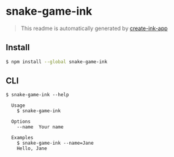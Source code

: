 # snake-game-ink

> This readme is automatically generated by [create-ink-app](https://github.com/vadimdemedes/create-ink-app)


## Install

```bash
$ npm install --global snake-game-ink
```


## CLI

```
$ snake-game-ink --help

  Usage
    $ snake-game-ink

  Options
    --name  Your name

  Examples
    $ snake-game-ink --name=Jane
    Hello, Jane
```
